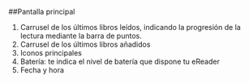 ##Pantalla principal

1. Carrusel de los últimos libros leídos, indicando la progresión de la lectura mediante la barra de puntos.
2. Carrusel de los últimos libros añadidos
3. Iconos principales
4. Batería: te indica el nivel de batería que dispone tu eReader
5. Fecha y hora
